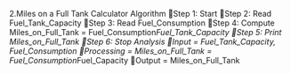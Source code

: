 2.Miles on a Full Tank Calculator
Algorithm
Step 1: Start
Step 2: Read Fuel_Tank_Capacity
Step 3: Read Fuel_Consumption
Step 4: Compute Miles_on_Full_Tank = Fuel_Consumption*Fuel_Tank_Capacity
Step 5: Print Miles_on_Full_Tank
Step 6: Stop
Analysis
Input = Fuel_Tank_Capacity, Fuel_Consumption
Processing = Miles_on_Full_Tank = Fuel_Consumption*Fuel_Capacity
Output = Miles_on_Full_Tank
